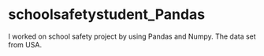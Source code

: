# schoolsafetystudent_Pandas
I worked on school safety project by using Pandas and Numpy. The data set from USA. 
